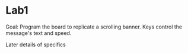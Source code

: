 # Lab1
Goal: Program the board to replicate a scrolling banner.
Keys control the message's text and speed.

Later details of specifics
